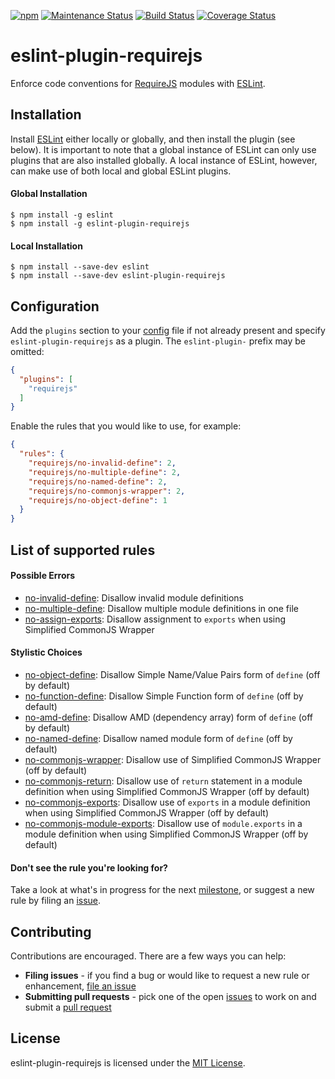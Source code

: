 [![npm][version-image]][version-url]
[![Maintenance Status][status-image]][status-url]
[![Build Status][travis-image]][travis-url]
[![Coverage Status][coveralls-image]][coveralls-url]

# eslint-plugin-requirejs

Enforce code conventions for [RequireJS](http://requirejs.org) modules with [ESLint](https://www.github.com/eslint/eslint).

## Installation

Install [ESLint](https://www.github.com/eslint/eslint) either locally or globally, and then install the plugin (see below). It is important to note that a global instance of ESLint can only use plugins that are also installed globally. A local instance of ESLint, however, can make use of both local and global ESLint plugins.

#### Global Installation

    $ npm install -g eslint
    $ npm install -g eslint-plugin-requirejs

#### Local Installation

    $ npm install --save-dev eslint
    $ npm install --save-dev eslint-plugin-requirejs

## Configuration

Add the `plugins` section to your [config](http://eslint.org/docs/user-guide/configuring) file if not already present and specify `eslint-plugin-requirejs` as a plugin. The `eslint-plugin-` prefix may be omitted:

```json
{
  "plugins": [
    "requirejs"
  ]
}
```

Enable the rules that you would like to use, for example:

```json
{
  "rules": {
    "requirejs/no-invalid-define": 2,
    "requirejs/no-multiple-define": 2,
    "requirejs/no-named-define": 2,
    "requirejs/no-commonjs-wrapper": 2,
    "requirejs/no-object-define": 1
  }
}
```

## List of supported rules

#### Possible Errors

* [no-invalid-define](docs/rules/no-invalid-define.md): Disallow invalid module definitions
* [no-multiple-define](docs/rules/no-multiple-define.md): Disallow multiple module definitions in one file
* [no-assign-exports](docs/rules/no-assign-exports.md): Disallow assignment to `exports` when using Simplified CommonJS Wrapper

#### Stylistic Choices

* [no-object-define](docs/rules/no-object-define.md): Disallow Simple Name/Value Pairs form of `define` (off by default)
* [no-function-define](docs/rules/no-function-define.md): Disallow Simple Function form of `define` (off by default)
* [no-amd-define](docs/rules/no-amd-define.md): Disallow AMD (dependency array) form of `define` (off by default)
* [no-named-define](docs/rules/no-named-define.md): Disallow named module form of `define` (off by default)
* [no-commonjs-wrapper](docs/rules/no-commonjs-wrapper.md): Disallow use of Simplified CommonJS Wrapper (off by default)
* [no-commonjs-return](docs/rules/no-commonjs-return.md): Disallow use of `return` statement in a module definition when using Simplified CommonJS Wrapper (off by default)
* [no-commonjs-exports](docs/rules/no-commonjs-exports.md): Disallow use of `exports` in a module definition when using Simplified CommonJS Wrapper (off by default)
* [no-commonjs-module-exports](docs/rules/no-commonjs-module-exports.md): Disallow use of `module.exports` in a module definition when using Simplified CommonJS Wrapper (off by default)

#### Don't see the rule you're looking for?

Take a look at what's in progress for the next [milestone](https://github.com/cvisco/eslint-plugin-requirejs/milestones), or suggest a new rule by filing an [issue](https://github.com/cvisco/eslint-plugin-requirejs/issues).

## Contributing

Contributions are encouraged. There are a few ways you can help:

* **Filing issues** - if you find a bug or would like to request a new rule or enhancement, [file an issue](https://github.com/cvisco/eslint-plugin-requirejs/issues)
* **Submitting pull requests** - pick one of the open [issues](https://github.com/cvisco/eslint-plugin-requirejs/issues) to work on and submit a [pull request](https://github.com/cvisco/eslint-plugin-requirejs/pulls)

## License

eslint-plugin-requirejs is licensed under the [MIT License](http://www.opensource.org/licenses/mit-license.php).

[version-url]: https://www.npmjs.com/package/eslint-plugin-requirejs
[version-image]: https://img.shields.io/npm/v/eslint-plugin-requirejs.svg?style=flat-square

[status-url]: https://github.com/cvisco/eslint-plugin-requirejs/pulse
[status-image]: http://img.shields.io/badge/status-maintained-brightgreen.svg?style=flat-square

[travis-url]: https://travis-ci.org/cvisco/eslint-plugin-requirejs
[travis-image]: http://img.shields.io/travis/cvisco/eslint-plugin-requirejs/master.svg?style=flat-square

[coveralls-url]: https://coveralls.io/r/cvisco/eslint-plugin-requirejs?branch=master
[coveralls-image]: https://img.shields.io/coveralls/cvisco/eslint-plugin-requirejs/master.svg?style=flat-square

